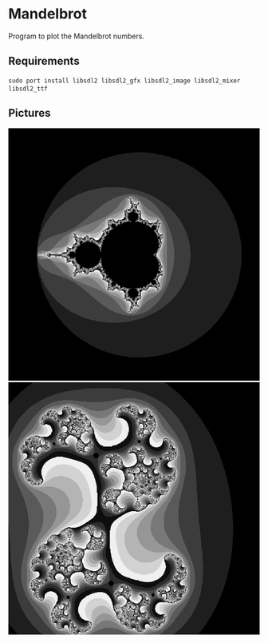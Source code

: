 # Mandelbrot
Program to plot the Mandelbrot numbers.

## Requirements
```
sudo port install libsdl2 libsdl2_gfx libsdl2_image libsdl2_mixer libsdl2_ttf
```

## Pictures
![Mandelbrot Set](https://github.com/MKesenheimer/Mandelbrot/blob/master/Mandelbrot_Set.png)
![Julia Set](https://github.com/MKesenheimer/Mandelbrot/blob/master/Julia_Set.png)
